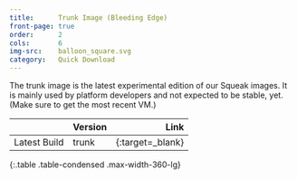 ```yaml
---
title:      Trunk Image (Bleeding Edge)
front-page: true
order:      2
cols:       6
img-src:    balloon_square.svg
category:   Quick Download
---
```

The trunk image is the latest experimental edition of our Squeak images. It is mainly used by platform developers and not expected to be stable, yet. (Make sure to get the most recent VM.)

|                   | Version   | Link   |
| ----------------- |:--------- | ------:|
| Latest Build      | trunk     | [<i class="fa fa-download"></i>][trunk]{:target=_blank} |
{:.table .table-condensed .max-width-360-lg}

[trunk]: http://build.squeak.org/job/SqueakTrunk/lastSuccessfulBuild/artifact/target/TrunkImage.zip
